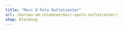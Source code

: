 ```yaml
---
title: "Marc O'Polo Outletcenter"
url: /bernau-am-chiemsee/marc-opolo-outletcenter/
shop: Kleidung
---
```

